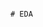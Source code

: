                                                                                                                 # EDA 
